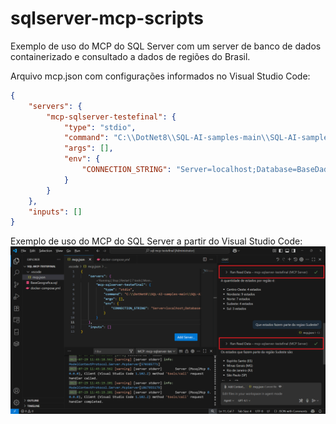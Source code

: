 # sqlserver-mcp-scripts
Exemplo de uso do MCP do SQL Server com um server de banco de dados containerizado e consultado a dados de regiões do Brasil.

Arquivo mcp.json com configurações informados no Visual Studio Code:

```json
{
    "servers": {
        "mcp-sqlserver-testefinal": {
            "type": "stdio",
            "command": "C:\\DotNet8\\SQL-AI-samples-main\\SQL-AI-samples-main\\MssqlMcp\\dotnet\\MssqlMcp\\bin\\Debug\\net8.0\\MssqlMcp.exe",
            "args": [],
            "env": {
                "CONNECTION_STRING": "Server=localhost;Database=BaseDadosGeograficos;User Id=sa;Password=SqlServer2025!;TrustServerCertificate=True;"
            }
        }
    },
    "inputs": []
}
```

Exemplo de uso do MCP do SQL Server a partir do Visual Studio Code:
![Aplicação em execução](img/vscode-01.png)
